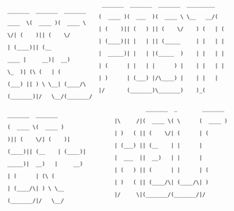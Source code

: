                                   _______  _______  _______  _________ _______  _______  _______ 
                                 (  ____ )(  ___  )(  ____ \ \__   __/( ____  \(  ____ )(  ____ \ 
                                 | (    )|| (   ) || (    \/    ) (   | (    \/| (    )|| (    \/
                                 | (____)|| |   | || (_____     | |   | |      | (____)|| (__
                                 |  _____)| |   | |(_____  )    | |   | | ____ |     __)|  __)
                                 | (      | |   | |      ) |    | |   | | \_  )| (\ (   | (
                                 | )      | (___) |/\____) |    | |   | (___) || ) \ \__| (____/\ 
                                 |/       (_______)\_______)    )_(   (_______)|/   \__/(_______/

                                                _______  _        _______  _______  _______
                                      |\     /|(  ____ \( \      (  ____ )(  ____ \(  ____ )
                                      | )   ( || (    \/| (      | (    )|| (    \/| (    )|
                                      | (___) || (__    | |      | (____)|| (__    | (____)|
                                      |  ___  ||  __)   | |      |  _____)|  __)   |     __)
                                      | (   ) || (      | |      | (      | (      | (\ (
                                      | )   ( || (____/\| (____/\| )      | (____/\| ) \ \__
                                      |/     \|(_______/(_______/|/       (_______/|/   \__/
